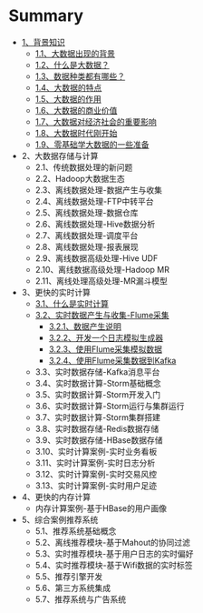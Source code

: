 # Summary

* [1、背景知识](README.md)
  * [1.1、大数据出现的背景](11.md)
  * [1.2、什么是大数据？](12.md)
  * [1.3、数据种类都有哪些？](13.md)
  * [1.4、大数据的特点](14.md)
  * [1.5、大数据的作用](15.md)
  * [1.6、大数据的商业价值](16.md)
  * [1.7、大数据对经济社会的重要影响](17.md)
  * [1.8、大数据时代刚开始](18.md)
  * [1.9、零基础学大数据的一些准备](lingjichuxuedashuju.md)
* 2、大数据存储与计算
  * 2.1、传统数据处理的新问题
  * 2.2、Hadoop大数据生态
  * 2.3、离线数据处理-数据产生与收集
  * 2.4、离线数据处理-FTP中转平台
  * 2.5、离线数据处理-数据仓库
  * 2.6、离线数据处理-Hive数据分析
  * 2.7、离线数据处理-调度平台
  * 2.8、离线数据处理-报表展现
  * 2.9、离线数据高级处理-Hive UDF
  * 2.10、离线数据高级处理-Hadoop MR
  * 2.11、离线处理高级处理-MR漏斗模型
* 3、更快的实时计算
  * [3.1、什么是实时计算](31.md)
  * [3.2、实时数据产生与收集-Flume采集](32.md)
	* [3.2.1、数据产生说明](321.md)
	* [3.2.2、开发一个日志模拟生成器](322.md)
	* [3.2.3、使用Flume采集模拟数据](323.md)
	* [3.2.4、使用Flume采集数据到Kafka](324.md)
  * 3.3、实时数据存储-Kafka消息平台
  * 3.4、实时数据计算-Storm基础概念
  * 3.5、实时数据计算-Storm开发入门
  * 3.6、实时数据计算-Storm运行与集群运行
  * 3.7、实时数据计算-Storm集群搭建
  * 3.8、实时数据存储-Redis数据存储
  * 3.9、实时数据存储-HBase数据存储
  * 3.10、实时计算案例-实时业务看板
  * 3.11、实时计算案例-实时日志分析
  * 3.12、实时计算案例-实时交易风控
  * 3.13、实时计算案例-实时用户足迹
* 4、更快的内存计算
  * 内存计算案例-基于HBase的用户画像
* 5、综合案例推荐系统
  * 5.1、推荐系统基础概念
  * 5.2、离线推荐模块-基于Mahout的协同过滤
  * 5.3、实时推荐模块-基于用户日志的实时偏好
  * 5.4、实时推荐模块-基于Wifi数据的实时标签
  * 5.5、推荐引擎开发
  * 5.6、第三方系统集成
  * 5.7、推荐系统与广告系统


